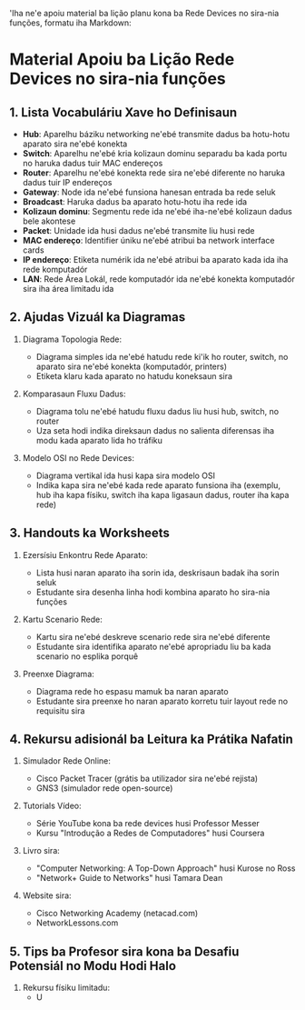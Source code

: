 'Iha ne'e apoiu material ba lição planu kona ba Rede Devices no sira-nia funções, formatu iha Markdown:

# Material Apoiu ba Lição Rede Devices no sira-nia funções

## 1. Lista Vocabuláriu Xave ho Definisaun

- **Hub**: Aparelhu báziku networking ne'ebé transmite dadus ba hotu-hotu aparato sira ne'ebé konekta
- **Switch**: Aparelhu ne'ebé kria kolizaun dominu separadu ba kada portu no haruka dadus tuir MAC endereços
- **Router**: Aparelhu ne'ebé konekta rede sira ne'ebé diferente no haruka dadus tuir IP endereços
- **Gateway**: Node ida ne'ebé funsiona hanesan entrada ba rede seluk
- **Broadcast**: Haruka dadus ba aparato hotu-hotu iha rede ida
- **Kolizaun dominu**: Segmentu rede ida ne'ebé iha-ne'ebé kolizaun dadus bele akontese
- **Packet**: Unidade ida husi dadus ne'ebé transmite liu husi rede
- **MAC endereço**: Identifier úniku ne'ebé atribui ba network interface cards
- **IP endereço**: Etiketa numérik ida ne'ebé atribui ba aparato kada ida iha rede komputadór
- **LAN**: Rede Área Lokál, rede komputadór ida ne'ebé konekta komputadór sira iha área limitadu ida

## 2. Ajudas Vizuál ka Diagramas

1. Diagrama Topologia Rede:
   - Diagrama simples ida ne'ebé hatudu rede ki'ik ho router, switch, no aparato sira ne'ebé konekta (komputadór, printers)
   - Etiketa klaru kada aparato no hatudu koneksaun sira

2. Komparasaun Fluxu Dadus:
   - Diagrama tolu ne'ebé hatudu fluxu dadus liu husi hub, switch, no router
   - Uza seta hodi indika direksaun dadus no salienta diferensas iha modu kada aparato lida ho tráfiku

3. Modelo OSI no Rede Devices:
   - Diagrama vertikal ida husi kapa sira modelo OSI
   - Indika kapa sira ne'ebé kada rede aparato funsiona iha (exemplu, hub iha kapa físiku, switch iha kapa ligasaun dadus, router iha kapa rede)

## 3. Handouts ka Worksheets

1. Ezersísiu Enkontru Rede Aparato:
   - Lista husi naran aparato iha sorin ida, deskrisaun badak iha sorin seluk
   - Estudante sira desenha linha hodi kombina aparato ho sira-nia funções

2. Kartu Scenario Rede:
   - Kartu sira ne'ebé deskreve scenario rede sira ne'ebé diferente
   - Estudante sira identifika aparato ne'ebé apropriadu liu ba kada scenario no esplika porquê

3. Preenxe Diagrama:
   - Diagrama rede ho espasu mamuk ba naran aparato
   - Estudante sira preenxe ho naran aparato korretu tuir layout rede no requisitu sira

## 4. Rekursu adisionál ba Leitura ka Prátika Nafatin

1. Simulador Rede Online:
   - Cisco Packet Tracer (grátis ba utilizador sira ne'ebé rejista)
   - GNS3 (simulador rede open-source)

2. Tutorials Vídeo:
   - Série YouTube kona ba rede devices husi Professor Messer
   - Kursu "Introdução a Redes de Computadores" husi Coursera

3. Livro sira:
   - "Computer Networking: A Top-Down Approach" husi Kurose no Ross
   - "Network+ Guide to Networks" husi Tamara Dean

4. Website sira:
   - Cisco Networking Academy (netacad.com)
   - NetworkLessons.com

## 5. Tips ba Profesor sira kona ba Desafiu Potensiál no Modu Hodi Halo

1. Rekursu físiku limitadu:
   - U